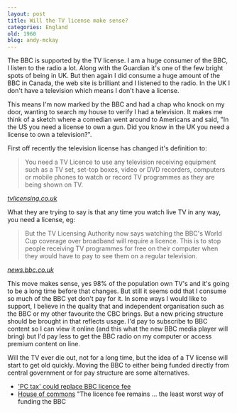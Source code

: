 ```yaml
---
layout: post
title: Will the TV license make sense?
categories: England
old: 1960
blog: andy-mckay
---
```

<p>The BBC is supported by the TV license. I am a huge consumer of the BBC, I listen to the radio a lot. Along with the Guardian it's one of the few bright spots of being in UK. But then again I did consume a huge amount of the BBC in Canada, the web site is brilliant and I listened to the radio. In the UK I don't have a television which means I don't have a license.</p>
<p>This means I'm now marked by the BBC and had a chap who knock on my door, wanting to search my house to verify I had a television. It makes me think of a sketch where a comedian went around to Americans and said, "In the US you need a license to own a gun. Did you know in the UK you need a license to own a television?".</p>
<p>First off recently the television license has changed it's definition to:</p>
<blockquote>
You need a TV Licence to use any television receiving equipment such as a TV set, set-top boxes, video or DVD recorders, computers or mobile phones to watch or record TV programmes as they are being shown on TV.</blockquote>
<cite><a href="http://www.tvlicensing.co.uk/information/index.jsp">tvlicensing.co.uk</a></cite>
<p>What they are trying to say is that any time you watch live TV in any way, you need a license, eg:</p>
<blockquote>
But the TV Licensing Authority now says watching the BBC's World Cup coverage over broadband will require a licence. This is to stop people receiving TV programmes for free on their computer when they would have to pay to see them on a regular television.
</blockquote>
<cite><a href="http://news.bbc.co.uk/1/hi/entertainment/5081350.stm">news.bbc.co.uk</a></cite>
<p>This move makes sense, yes 98% of the population own TV's and it's going to be a long time before that changes. But still it seems odd that I consume so much of the BBC yet don't pay for it. In some ways I would like to support, I believe in the quality that and independent organisation such as the BBC or my other favourite the CBC brings. But a new pricing structure should be brought in that reflects usage. I'd pay to subscribe to BBC content so I can view it online (and this what the new BBC media player will bring) but I'd pay less to get the BBC radio on my computer or access premium content on line.</p>
<p>Will the TV ever die out, not for a long time, but the idea of a TV license will start to get old quickly. Moving the BBC to either being funded directly from central government or for pay structure are some alternatives.</p>
<ul>
<li><a href="http://hardware.silicon.com/servers/0,39024647,39128359,00.htm">'PC tax' could replace BBC licence fee</a></li>
<li><a href="http://www.publications.parliament.uk/pa/cm200405/cmselect/cmcumeds/82/8208.htm">House of commons</a> "The licence fee remains ... the least worst way of funding the BBC</li>
</ul>